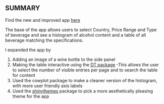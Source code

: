 ## SUMMARY

Find the new and improved app [here](https://swynes.shinyapps.io/bcl_test/)

The base of the app allows users to select Country, Price Range and Type of beverage and see a histogram of alcohol content and a table of
all beverage matching the specifications.

I expanded the app by
1) Adding an image of a wine bottle to the side panel
2) Making the table interactive using the [DT package](https://cran.r-project.org/web/packages/DT/DT.pdf)
  -This allows the user to select the number of visible entries per page and to search the table for content
3) Used the cowplot package to make a cleaner version of the histogram, with more user friendly axis labels
4) Used the [shinythemes](https://rstudio.github.io/shinythemes/) package to pick a more aesthetically pleasing theme for the app
